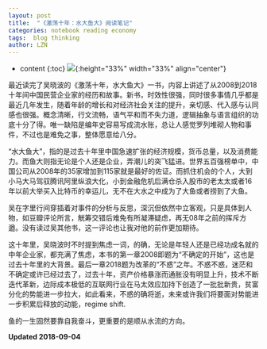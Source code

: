 ```yaml
---
layout: post
title:  "《激荡十年：水大鱼大》阅读笔记"
categories: notebook reading economy
tags:  blog thinking 
author: LZN
---
```


* content
{:toc}
![](https://img3.doubanio.com/view/subject/l/public/s29636034.jpg){:height="33%" width="33%" align="center"}

最近读完了吴晓波的《激荡十年，水大鱼大》一书，内容上讲述了从2008到2018十年间中国民营企业家的经历和故事。新书，时效性很强，同时很多事情几乎都是最近几年发生，随着年龄的增长和对经济社会关注的提升，亲切感、代入感与认同感也很强。概念清晰，行文流畅，语气平和而不失力道，逻辑抽象与语言组织的功底十分了得。唯一缺陷是编年史容易写成流水账，总让人感觉罗列堆砌人物和事件，不过也是难免之事，整体愿意给八分。

“水大鱼大”，指的是过去十年里中国急速扩张的经济规模，货币总量，以及消费能力。而鱼大则指无论是个人还是企业，弄潮儿的突飞猛进。世界五百强榜单中，中国公司从2008年的35家增加到115家就是最好的佐证。而抓住机会的个人，大到小马大马驾驭腾讯阿里纵浪大化，小到金融危机后满仓杀入股市的老太太或者16年以前大举买入比特币的幸运儿，无不在大水之中成为了大鱼或者捞到了大鱼。

吴在字里行间穿插着对事件的分析与反思，深沉但依然中立客观，只是具体到人物，如豆瓣评论所言，觥筹交错后难免有所凝滞疑虑，再无08年之前的挥斥方遒。没有读过吴其他书，这一评论也让我对他的前作更加期待。

这十年里，吴晓波时不时提到焦虑一词，的确，无论是年轻人还是已经功成名就的中年企业家，都充满了焦虑，本书的第一章2008即题为“不确定的开始”，这也是过去十年里的大背景。最后一章2018题为改革的“不惑”之年。不惑不惑，迷茫和不确定或许已经过去了，过去十年，资产价格暴涨而通胀没有明显上升，技术不断迭代革新，边际成本极低的互联网行业在马太效应加持下创造了一批批新贵，贫富分化的势能进一步拉大，如此看来，不惑的确将逝，未来或许我们将要面对势能进一步积累后释放的动能，regime shift.

鱼的一生固然要靠自我奋斗，更重要的是顺从水流的方向。

**Updated 2018-09-04**
